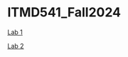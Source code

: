 # ITMD541_Fall2024
<a href="https://kumareshpv.github.io/ITMD541_Fall2024/Lab-1/"> Lab 1 </a>


<a href="https://kumareshpv.github.io/ITMD541_Fall2024/Lab-1/"> Lab 2 </a>
